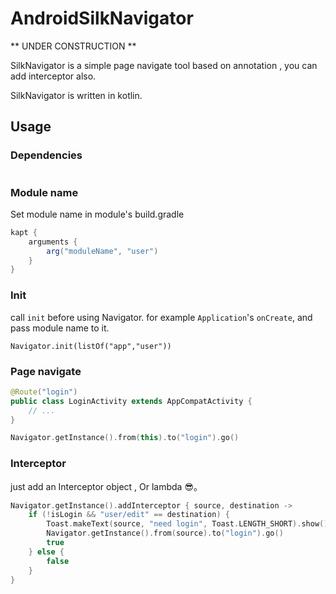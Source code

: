 # AndroidSilkNavigator

** UNDER CONSTRUCTION **

SilkNavigator is a simple page navigate tool based on annotation , you can add interceptor also.

SilkNavigator is written in kotlin.

## Usage

### Dependencies

```groovy


```

### Module name

Set module name in module's build.gradle

```groovy
kapt {
    arguments {
        arg("moduleName", "user")
    }
}
```

### Init

call `init` before using Navigator. for example `Application`'s `onCreate`, and pass module name to it.
```
Navigator.init(listOf("app","user"))
```

### Page navigate

```Java
@Route("login")
public class LoginActivity extends AppCompatActivity {
    // ...
}
```

```kotlin
Navigator.getInstance().from(this).to("login").go()
```

### Interceptor

just add an Interceptor object , Or lambda 😎。

```kotlin
Navigator.getInstance().addInterceptor { source, destination ->
    if (!isLogin && "user/edit" == destination) {
        Toast.makeText(source, "need login", Toast.LENGTH_SHORT).show()
        Navigator.getInstance().from(source).to("login").go()
        true
    } else {
        false
    }
}
```
